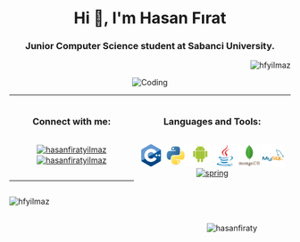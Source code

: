 <h1 align="center">Hi 👋, I'm Hasan Fırat</h1>
<h3 align="center">Junior Computer Science student at Sabanci University.</h3>
<p align="right"> <img src="https://komarev.com/ghpvc/?username=hfyilmaz&label=Profile%20views&color=0e75b6&style=flat" alt="hfyilmaz" /> </p>

<div align="center">
  <img alt="Coding" width="200" src="https://media4.giphy.com/media/bGgsc5mWoryfgKBx1u/200w.gif?cid=6c09b952ihdgxegi32bkhst7lii1cff5yqqoc8ujdum4dbmf&ep=v1_gifs_search&rid=200w.gif&ct=g">
</div>

<hr>

<div style="display: flex; justify-content: space-between; align-items: flex-start;">
  <div align="center">
    <h3 style="display: inline-block;">Connect with me:</h3>
    <p style="display: inline-block;">
      <a href="https://linkedin.com/in/hasanfiratyilmaz" target="blank"><img align="center" src="https://raw.githubusercontent.com/rahuldkjain/github-profile-readme-generator/master/src/images/icons/Social/linked-in-alt.svg" alt="hasanfiratyilmaz" height="30" width="40" /></a>
      <a href="https://instagram.com/hasanfiratyilmaz" target="blank"><img align="center" src="https://raw.githubusercontent.com/rahuldkjain/github-profile-readme-generator/master/src/images/icons/Social/instagram.svg" alt="hasanfiratyilmaz" height="30" width="40" /></a>
    </p>
    <hr>
  </div>
  
  
  <div align="center">
    <h3 style="display: inline-block;">Languages and Tools:</h3>
    <p style="display: inline-block;">
      <a href="https://www.w3schools.com/cpp/" target="_blank" rel="noreferrer"><img src="https://raw.githubusercontent.com/devicons/devicon/master/icons/cplusplus/cplusplus-original.svg" alt="cplusplus" width="40" height="40"/></a>
      <a href="https://www.python.org" target="_blank" rel="noreferrer"><img src="https://raw.githubusercontent.com/devicons/devicon/master/icons/python/python-original.svg" alt="python" width="40" height="40"/></a>
      <a href="https://developer.android.com" target="_blank" rel="noreferrer"><img src="https://raw.githubusercontent.com/devicons/devicon/master/icons/android/android-original-wordmark.svg" alt="android" width="40" height="40"/></a>
      <a href="https://www.java.com" target="_blank" rel="noreferrer"><img src="https://raw.githubusercontent.com/devicons/devicon/master/icons/java/java-original.svg" alt="java" width="40" height="40"/></a>
      <a href="https://www.mongodb.com/" target="_blank" rel="noreferrer"><img src="https://raw.githubusercontent.com/devicons/devicon/master/icons/mongodb/mongodb-original-wordmark.svg" alt="mongodb" width="40" height="40"/></a>
      <a href="https://www.mysql.com/" target="_blank" rel="noreferrer"><img src="https://raw.githubusercontent.com/devicons/devicon/master/icons/mysql/mysql-original-wordmark.svg" alt="mysql" width="40" height="40"/></a>
      <a href="https://spring.io/" target="_blank" rel="noreferrer"><img src="https://www.vectorlogo.zone/logos/springio/springio-icon.svg" alt="spring" width="40" height="40"/></a>
    </p>
  </div>
  <hr>
</div>



<div>
  <p><img align="left" src="https://github-readme-stats.vercel.app/api/top-langs?username=hfyilmaz&show_icons=true&locale=en&layout=compact" alt="hfyilmaz" /></p>
  <br></br>
</div>
<p><a href="https://www.buymeacoffee.com/hasanfiraty"> <img align="right" src="https://cdn.buymeacoffee.com/buttons/v2/default-yellow.png" height="35.7" width="150" alt="hasanfiraty" /></a></p>

